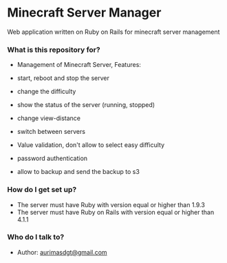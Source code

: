 # Minecraft Server Manager #

Web application written on Ruby on Rails for minecraft server management

### What is this repository for? ###

* Management of Minecraft Server, 
Features:

* start, reboot and stop the server
* change the difficulty
* show the status of the server (running, stopped)
* change view-distance
* switch between servers
* Value validation, don't allow to select easy difficulty
* password authentication
* allow to backup and send the backup to s3


### How do I get set up? ###

* The server must have Ruby with version equal or higher than 1.9.3
* The server must have Ruby on Rails with version equal or higher than 4.1.1

### Who do I talk to? ###

* Author: aurimasdgt@gmail.com